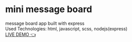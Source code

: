 # mini message board

message board app built with express  
Used Technologies: html, javascript, scss, nodejs(express)  
[LIVE DEMO 👈](https://mini-message-board-production-a152.up.railway.app/)
